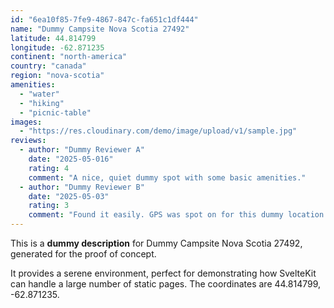 ```yaml
---
id: "6ea10f85-7fe9-4867-847c-fa651c1df444"
name: "Dummy Campsite Nova Scotia 27492"
latitude: 44.814799
longitude: -62.871235
continent: "north-america"
country: "canada"
region: "nova-scotia"
amenities:
  - "water"
  - "hiking"
  - "picnic-table"
images:
  - "https://res.cloudinary.com/demo/image/upload/v1/sample.jpg"
reviews:
  - author: "Dummy Reviewer A"
    date: "2025-05-016"
    rating: 4
    comment: "A nice, quiet dummy spot with some basic amenities."
  - author: "Dummy Reviewer B"
    date: "2025-05-03"
    rating: 3
    comment: "Found it easily. GPS was spot on for this dummy location."
---
```


This is a **dummy description** for Dummy Campsite Nova Scotia 27492, generated for the proof of concept.

It provides a serene environment, perfect for demonstrating how SvelteKit can handle a large number of static pages. The coordinates are 44.814799, -62.871235.
